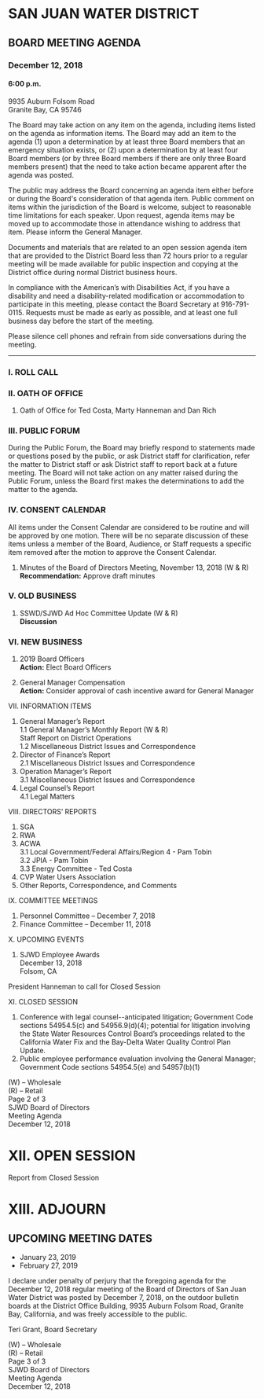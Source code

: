 <!-- Page 1 -->
# SAN JUAN WATER DISTRICT  
## BOARD MEETING AGENDA  
### December 12, 2018  
#### 6:00 p.m.  
9935 Auburn Folsom Road  
Granite Bay, CA  95746  

The Board may take action on any item on the agenda, including items listed on the agenda as information items. The Board may add an item to the agenda (1) upon a determination by at least three Board members that an emergency situation exists, or (2) upon a determination by at least four Board members (or by three Board members if there are only three Board members present) that the need to take action became apparent after the agenda was posted.

The public may address the Board concerning an agenda item either before or during the Board's consideration of that agenda item. Public comment on items within the jurisdiction of the Board is welcome, subject to reasonable time limitations for each speaker. Upon request, agenda items may be moved up to accommodate those in attendance wishing to address that item. Please inform the General Manager.

Documents and materials that are related to an open session agenda item that are provided to the District Board less than 72 hours prior to a regular meeting will be made available for public inspection and copying at the District office during normal District business hours.

In compliance with the American’s with Disabilities Act, if you have a disability and need a disability-related modification or accommodation to participate in this meeting, please contact the Board Secretary at 916-791-0115. Requests must be made as early as possible, and at least one full business day before the start of the meeting.

Please silence cell phones and refrain from side conversations during the meeting.

---

### I. ROLL CALL

### II. OATH OF OFFICE  
1. Oath of Office for Ted Costa, Marty Hanneman and Dan Rich  

### III. PUBLIC FORUM  
During the Public Forum, the Board may briefly respond to statements made or questions posed by the public, or ask District staff for clarification, refer the matter to District staff or ask District staff to report back at a future meeting. The Board will not take action on any matter raised during the Public Forum, unless the Board first makes the determinations to add the matter to the agenda.

### IV. CONSENT CALENDAR  
All items under the Consent Calendar are considered to be routine and will be approved by one motion. There will be no separate discussion of these items unless a member of the Board, Audience, or Staff requests a specific item removed after the motion to approve the Consent Calendar.

1. Minutes of the Board of Directors Meeting, November 13, 2018 (W & R)  
   **Recommendation:** Approve draft minutes  

### V. OLD BUSINESS  
1. SSWD/SJWD Ad Hoc Committee Update (W & R)  
   **Discussion**  

### VI. NEW BUSINESS  
1. 2019 Board Officers  
   **Action:** Elect Board Officers  

2. General Manager Compensation  
   **Action:** Consider approval of cash incentive award for General Manager  
<!-- Page 2 -->
VII. INFORMATION ITEMS  
1. General Manager’s Report  
   1.1 General Manager’s Monthly Report (W & R)  
   Staff Report on District Operations  
   1.2 Miscellaneous District Issues and Correspondence  
2. Director of Finance’s Report  
   2.1 Miscellaneous District Issues and Correspondence  
3. Operation Manager’s Report  
   3.1 Miscellaneous District Issues and Correspondence  
4. Legal Counsel’s Report  
   4.1 Legal Matters  

VIII. DIRECTORS’ REPORTS  
1. SGA  
2. RWA  
3. ACWA  
   3.1 Local Government/Federal Affairs/Region 4 - Pam Tobin  
   3.2 JPIA - Pam Tobin  
   3.3 Energy Committee - Ted Costa  
4. CVP Water Users Association  
5. Other Reports, Correspondence, and Comments  

IX. COMMITTEE MEETINGS  
1. Personnel Committee – December 7, 2018  
2. Finance Committee – December 11, 2018  

X. UPCOMING EVENTS  
1. SJWD Employee Awards  
   December 13, 2018  
   Folsom, CA  

President Hanneman to call for Closed Session  

XI. CLOSED SESSION  
1. Conference with legal counsel--anticipated litigation; Government Code sections 54954.5(c) and 54956.9(d)(4); potential for litigation involving the State Water Resources Control Board’s proceedings related to the California Water Fix and the Bay-Delta Water Quality Control Plan Update.  
2. Public employee performance evaluation involving the General Manager; Government Code sections 54954.5(e) and 54957(b)(1)  

(W) – Wholesale  
(R) – Retail  
Page 2 of 3  
SJWD Board of Directors  
Meeting Agenda  
December 12, 2018  
<!-- Page 3 -->
# XII. OPEN SESSION
Report from Closed Session

# XIII. ADJOURN

## UPCOMING MEETING DATES
- January 23, 2019
- February 27, 2019

I declare under penalty of perjury that the foregoing agenda for the December 12, 2018 regular meeting of the Board of Directors of San Juan Water District was posted by December 7, 2018, on the outdoor bulletin boards at the District Office Building, 9935 Auburn Folsom Road, Granite Bay, California, and was freely accessible to the public.

Teri Grant, Board Secretary

(W) – Wholesale  
(R) – Retail  
Page 3 of 3  
SJWD Board of Directors  
Meeting Agenda  
December 12, 2018  
